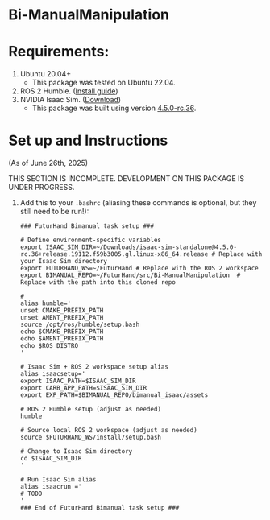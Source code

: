 # Bi-ManualManipulation

# Requirements:
1. Ubuntu 20.04+
   - This package was tested on Ubuntu 22.04.
2. ROS 2 Humble. ([Install guide](https://docs.ros.org/en/humble/Installation.html)) 
3. NVIDIA Isaac Sim. ([Download](https://docs.isaacsim.omniverse.nvidia.com/4.5.0/installation/download.html))
   - This package was built using version [4.5.0-rc.36](https://download.isaacsim.omniverse.nvidia.com/isaac-sim-standalone%404.5.0-rc.36%2Brelease.19112.f59b3005.gl.linux-x86_64.release.zip).

# Set up and Instructions
(As of June 26th, 2025)

THIS SECTION IS INCOMPLETE. DEVELOPMENT ON THIS PACKAGE IS UNDER PROGRESS.

1. Add this to your `.bashrc` (aliasing these commands is optional, but they still need to be run!):
    ```
    ### FuturHand Bimanual task setup ###

    # Define environment-specific variables
    export ISAAC_SIM_DIR=~/Downloads/isaac-sim-standalone@4.5.0-rc.36+release.19112.f59b3005.gl.linux-x86_64.release # Replace with your Isaac Sim directory
    export FUTURHAND_WS=~/FuturHand # Replace with the ROS 2 workspace
    export BIMANUAL_REPO=~/FuturHand/src/Bi-ManualManipulation  # Replace with the path into this cloned repo

    # 
    alias humble='
    unset CMAKE_PREFIX_PATH
    unset AMENT_PREFIX_PATH
    source /opt/ros/humble/setup.bash
    echo $CMAKE_PREFIX_PATH
    echo $AMENT_PREFIX_PATH
    echo $ROS_DISTRO
    '

    # Isaac Sim + ROS 2 workspace setup alias
    alias isaacsetup='
    export ISAAC_PATH=$ISAAC_SIM_DIR
    export CARB_APP_PATH=$ISAAC_SIM_DIR
    export EXP_PATH=$BIMANUAL_REPO/bimanual_isaac/assets

    # ROS 2 Humble setup (adjust as needed)
    humble

    # Source local ROS 2 workspace (adjust as needed)
    source $FUTURHAND_WS/install/setup.bash

    # Change to Isaac Sim directory
    cd $ISAAC_SIM_DIR
    '

    # Run Isaac Sim alias
    alias isaacrun ='
    # TODO
    '
    ### End of FuturHand Bimanual task setup ###
    ```